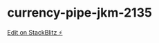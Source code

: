 # currency-pipe-jkm-2135

[Edit on StackBlitz ⚡️](https://stackblitz.com/edit/angular-cv-2135-jkm-3bddty)
